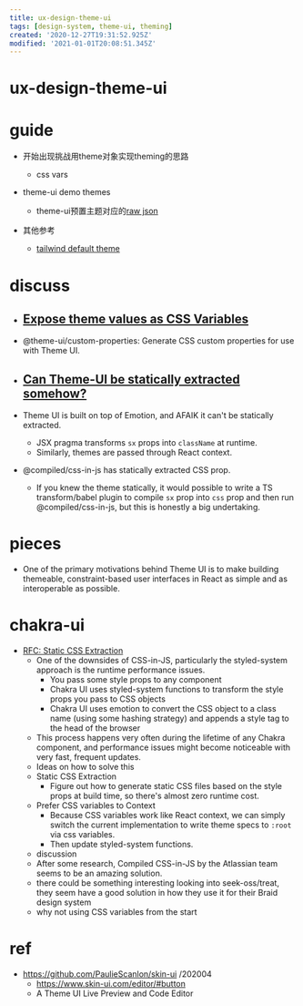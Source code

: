 ```yaml
---
title: ux-design-theme-ui
tags: [design-system, theme-ui, theming]
created: '2020-12-27T19:31:52.925Z'
modified: '2021-01-01T20:08:51.345Z'
---
```


# ux-design-theme-ui

# guide

- 开始出现挑战用theme对象实现theming的思路
  - css vars

- theme-ui demo themes
  - theme-ui预置主题对应的[raw json](https://theme-ui.com/demo/)

- 其他参考
  - [tailwind default theme](https://github.com/tailwindlabs/tailwindcss/blob/master/stubs/defaultConfig.stub.js)

# discuss

- ## [Expose theme values as CSS Variables](https://github.com/system-ui/theme-ui/issues/979)
- @theme-ui/custom-properties: Generate CSS custom properties for use with Theme UI.

- ## [Can Theme-UI be statically extracted somehow?](https://github.com/system-ui/theme-ui/discussions/1051)
- Theme UI is built on top of Emotion, and AFAIK it can't be statically extracted.
  - JSX pragma transforms `sx` props into `className` at runtime.
  - Similarly, themes are passed through React context.
- @compiled/css-in-js has statically extracted CSS prop. 
  - If you knew the theme statically, it would possible to write a TS transform/babel plugin to compile `sx` prop into `css` prop and then run @compiled/css-in-js, but this is honestly a big undertaking.

# pieces

- One of the primary motivations behind Theme UI is to make building themeable, constraint-based user interfaces in React as simple and as interoperable as possible.

# chakra-ui

- [RFC: Static CSS Extraction](https://github.com/chakra-ui/chakra-ui/issues/859)
  - One of the downsides of CSS-in-JS, particularly the styled-system approach is the runtime performance issues.
    - You pass some style props to any component
    - Chakra UI uses styled-system functions to transform the style props you pass to CSS objects
    - Chakra UI uses emotion to convert the CSS object to a class name (using some hashing strategy) and appends a style tag to the head of the browser
  - This process happens very often during the lifetime of any Chakra component, and performance issues might become noticeable with very fast, frequent updates.
  - Ideas on how to solve this
  - Static CSS Extraction
    - Figure out how to generate static CSS files based on the style props at build time, so there's almost zero runtime cost.
  - Prefer CSS variables to Context
    - Because CSS variables work like React context, we can simply switch the current implementation to write theme specs to `:root` via css variables. 
    - Then update styled-system functions.
  - discussion
  - After some research, Compiled CSS-in-JS by the Atlassian team seems to be an amazing solution.
  - there could be something interesting looking into seek-oss/treat, they seem have a good solution in how they use it for their Braid design system
  - why not using CSS variables from the start 

# ref

- https://github.com/PaulieScanlon/skin-ui /202004
  - https://www.skin-ui.com/editor/#button
  - A Theme UI Live Preview and Code Editor
